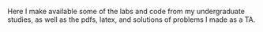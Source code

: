 Here I make available some of the labs and code from my undergraduate studies, as well as the pdfs, latex, and solutions of problems I made as a TA.
